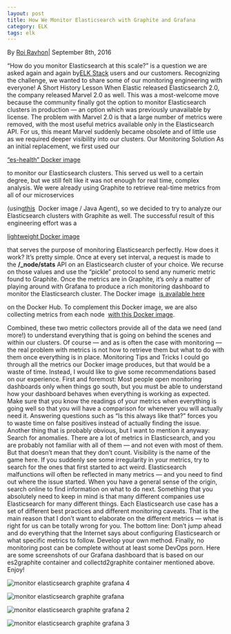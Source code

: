 ```yaml
---
layout: post
title: How We Monitor Elasticsearch with Graphite and Grafana
category: ELK
tags: elk
---
```



By [Roi Ravhon](http://logz.io/author/roiravhon/)| September 8th, 2016

“How do you monitor Elasticsearch at this scale?” is a question we are asked again and again by[ELK Stack](http://logz.io/learn/complete-guide-elk-stack/) users and our customers. Recognizing the challenge, we wanted to share some of our monitoring engineering with everyone!
A Short History Lesson
When Elastic released Elasticsearch 2.0, the company released Marvel 2.0 as well. This was a most-welcome move because the community finally got the option to monitor Elasticsearch clusters in production — an option which was previously unavailable by license.
The problem with Marvel 2.0 is that a large number of metrics were removed, with the most useful metrics available only in the Elasticsearch API. For us, this meant Marvel suddenly became obsolete and of little use as we required deeper visibility into our clusters.
Our Monitoring Solution
As an initial replacement, we first used our 

[“es-health” Docker image](https://github.com/logzio/logzio-es-health) 

to monitor our Elasticsearch clusters. This served us well to a certain degree, but we still felt like it was not enough for real time, complex analysis.
We were already using Graphite to retrieve real-time metrics from all of our microservices

(using[this](https://github.com/logzio/jmx2graphite) 
Docker image / Java Agent), so we decided to try to analyze our Elasticsearch clusters with Graphite as well.
The successful result of this engineering effort was a 

[lightweight Docker image](https://github.com/logzio/logzio-es2graphite) 

that serves the purpose of monitoring Elasticsearch perfectly.
How does it work? It’s pretty simple. Once at every set interval, a request is made to
the **/_node/stats** API on an Elasticsearch cluster of your choice. We recurse on those values and use the “pickle” protocol to send any numeric metric found to Graphite. Once the metrics are in Graphite, it’s only a matter of playing around with Grafana to produce a rich monitoring dashboard to monitor the Elasticsearch cluster.
The Docker image 
[is available here](https://hub.docker.com/r/logzio/es2graphite/) 

on the Docker Hub.
To complement this Docker image, we are also collecting metrics from each node 
[with this Docker image](https://hub.docker.com/r/andreasjansson/collectd-write-graphite/).

Combined, these two metric collectors provide all of the data we need (and more!) to understand everything that is going on behind the scenes and within our clusters.
Of course — and as is often the case with monitoring — the real problem with metrics is not how to retrieve them but what to do with them once everything is in place.
Monitoring Tips and Tricks
I could go through all the metrics our Docker image produces, but that would be a waste of time. Instead, I would like to give some recommendations based on our experience.
First and foremost: Most people open monitoring dashboards only when things go south, but you must be able to understand how your dashboard behaves when everything is working as expected. Make sure that you know the readings of your metrics when everything is going well so that you will have a comparison for whenever you will actually need it. Answering questions such as “Is this always like that?” forces you to waste time on false positives instead of actually finding the issue.
Another thing that is probably obvious, but I want to mention it anyway: Search for anomalies. There are a lot of metrics in Elasticsearch, and you are probably not familiar with all of them — and not even with most of them. But that doesn’t mean that they don’t count.
Visibility is the name of the game here. If you suddenly see some irregularity in your metrics, try to search for the ones that first started to act weird. Elasticsearch malfunctions will often be reflected in many metrics — and you need to find out where the issue started. When you have a general sense of the origin, search online to find information on what to do next.
Something that you absolutely need to keep in mind is that many different companies use Elasticsearch for many different things.
Each Elasticsearch use case has a set of different best practices and different monitoring caveats. That is the main reason that I don’t want to elaborate on the different metrics — what is right for us can be totally wrong for you. The bottom line: Don’t jump ahead and do everything that the Internet says about configuring Elasticsearch or what specific metrics to follow. Develop your own method.
Finally, no monitoring post can be complete without at least some DevOps porn.
Here are some screenshots of our Grafana dashboard that is based on our es2graphite container and collectd2graphite container mentioned above. Enjoy!

![monitor elasticsearch graphite grafana 4](http://upload-images.jianshu.io/upload_images/22730-393af84df56ace76.png?imageMogr2/auto-orient/strip%7CimageView2/2/w/1240)

![monitor elasticsearch graphite grafana](http://upload-images.jianshu.io/upload_images/22730-b81cc4a9f4d01775.png?imageMogr2/auto-orient/strip%7CimageView2/2/w/1240)

![monitor elasticsearch graphite grafana 2](http://upload-images.jianshu.io/upload_images/22730-403118c2791b4dbd.png?imageMogr2/auto-orient/strip%7CimageView2/2/w/1240)

![monitor elasticsearch graphite grafana 3](http://upload-images.jianshu.io/upload_images/22730-0f06d2d1d829b233.png?imageMogr2/auto-orient/strip%7CimageView2/2/w/1240)
